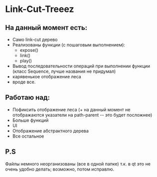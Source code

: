 # Link-Cut-Treeez

## На данный момент есть:
  - Само link-cut дерево
  - Реализованы функции (с пошаговым выполнением):
      - expose()
      - link()
      - play()
  - Вывод последовательности операций при выполнении функции (класс Sequence, лучше названия не придумал)
  - карявенькое отображение леса
  - вроде все.
 
## Работаю над:
  - Пофиксить отображение леса (+ на данный момент не отображаются указатели на path-parent -- это будет посложнее)
  - Больше функций
  - UI
  - Отображение абстрактного дерева
  - Все остальное
  
## P.S
Файлы немного неорганизованы (все в одной папке) т.к. в qt это не очень удобно делать; возможно, потом исправлю.
